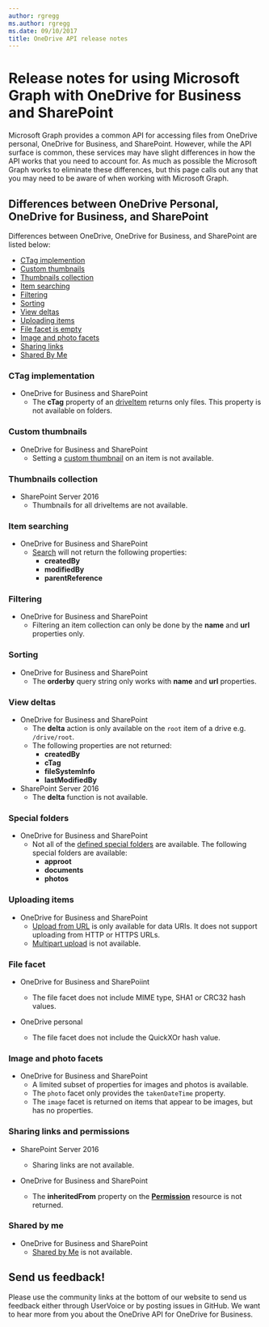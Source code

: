 ```yaml
---
author: rgregg
ms.author: rgregg
ms.date: 09/10/2017
title: OneDrive API release notes
---
```

# Release notes for using Microsoft Graph with OneDrive for Business and SharePoint

Microsoft Graph provides a common API for accessing files from OneDrive personal, OneDrive for Business, and SharePoint.
However, while the API surface is common, these services may have slight differences in how the API works that you need to account for.
As much as possible the Microsoft Graph works to eliminate these differences, but this page calls out any that you may need to be aware of when working with Microsoft Graph.

## Differences between OneDrive Personal, OneDrive for Business, and SharePoint

Differences between OneDrive, OneDrive for Business, and SharePoint are listed below:

* [CTag implemention](#ctag-implementation)
* [Custom thumbnails](#custom-thumbnails)
* [Thumbnails collection](#thumbnails-collection)
* [Item searching](#item-searching)
* [Filtering](#filtering)
* [Sorting](#sorting)
* [View deltas](#view-deltas)
* [Uploading items](#uploading-items)
* [File facet is empty](#file-facet)
* [Image and photo facets](#image-and-photo-facets)
* [Sharing links](#sharing-links-and-permissions)
* [Shared By Me](#shared-by-me)


### CTag implementation

* OneDrive for Business and SharePoint
  * The **cTag** property of an [driveItem](../resources/driveitem.md) returns only files. This property is not available on folders.

### Custom thumbnails

* OneDrive for Business and SharePoint
  * Setting a [custom thumbnail](../api/driveitem_list_thumbnails.md) on an item is not available.

### Thumbnails collection

* SharePoint Server 2016
  * Thumbnails for all driveItems are not available.

### Item searching

* OneDrive for Business and SharePoint
  * [Search](../api/driveitem_search.md) will not return the following properties:
    * **createdBy**
    * **modifiedBy**
    * **parentReference**

### Filtering

* OneDrive for Business and SharePoint
  * Filtering an item collection can only be done by the **name** and **url** properties only.

### Sorting

* OneDrive for Business and SharePoint
  * The **orderby** query string only works with **name** and **url** properties.

### View deltas

* OneDrive for Business and SharePoint
  * The **delta** action is only available on the `root` item of a drive e.g. `/drive/root`.
  * The following properties are not returned:
    * **createdBy**
    * **cTag**
    * **fileSystemInfo**
    * **lastModifiedBy**
* SharePoint Server 2016
  * The **delta** function is not available.


### Special folders

* OneDrive for Business and SharePoint
  * Not all of the [defined special folders](../api/drive_get_specialfolder.md) are available.
    The following special folders are available:
    * **approot**
    * **documents**
    * **photos**

### Uploading items

* OneDrive for Business and SharePoint
  * [Upload from URL](../api/driveitem_upload_url.md) is only available for data URIs. It does not support uploading from HTTP or HTTPS URLs.
  * [Multipart upload](../api/driveitem_post_content.md) is not available.

### File facet

* OneDrive for Business and SharePoiint
  * The file facet does not include MIME type, SHA1 or CRC32 hash values.

* OneDrive personal
  * The file facet does not include the QuickXOr hash value.

### Image and photo facets

* OneDrive for Business and SharePoint
  * A limited subset of properties for images and photos is available.
  * The `photo` facet only provides the `takenDateTime` property.
  * The `image` facet is returned on items that appear to be images, but has no properties.

### Sharing links and permissions

* SharePoint Server 2016
  * Sharing links are not available.

* OneDrive for Business and SharePoint
  * The **inheritedFrom** property on the [**Permission**](../resources/permission.md) resource is not returned.

### Shared by me

* OneDrive for Business and SharePoint
  * [Shared by Me](../api/drive_sharedbyme.md) is not available.

## Send us feedback!

Please use the community links at the bottom of our website to send us feedback
either through UserVoice or by posting issues in GitHub. We want to hear more
from you about the OneDrive API for OneDrive for Business.

<!-- {
  "type": "#page.annotation",
  "description": "Read more about the differences in using OneDrive API with OneDrive for Business",
  "keywords": "release,notes,onedrive,onedrive for business,od4b,odb,files api,files api v2",
  "section": "documentation",
  "tocPath": "Overview/Release notes"
} -->
